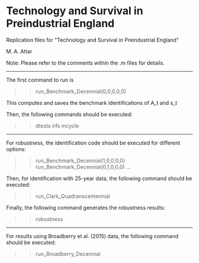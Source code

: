 # Technology and Survival in Preindustrial England
Replication files for "Technology and Survival in Preindustrial England"

M. A. Attar

Note: Please refer to the comments within the .m files for details.

--------------------------------------------------------------------------------------------

The first command to run is
>> run_Benchmark_Decennial(0,0,0,0,0)

This computes and saves the benchmark identifications of A_t and s_t

Then, the following commands should be executed:
>> dtests
>> irfs
>> mcycle

--------------------------------------------------------------------------------------------

For robustness, the identification code should be executed for different options:
>> run_Benchmark_Decennial(1,0,0,0,0)
>> run_Benchmark_Decennial(0,1,0,0,0) 
>> ...

Then, for identification with 25-year data, the following command should be executed:
>> run_Clark_Quadranscentennial

Finally, the following command generates the robustness results:
>> robustness

--------------------------------------------------------------------------------------------

For results using Broadberry et al. (2015) data, the following command should be executed:
>> run_Broadberry_Decennial
